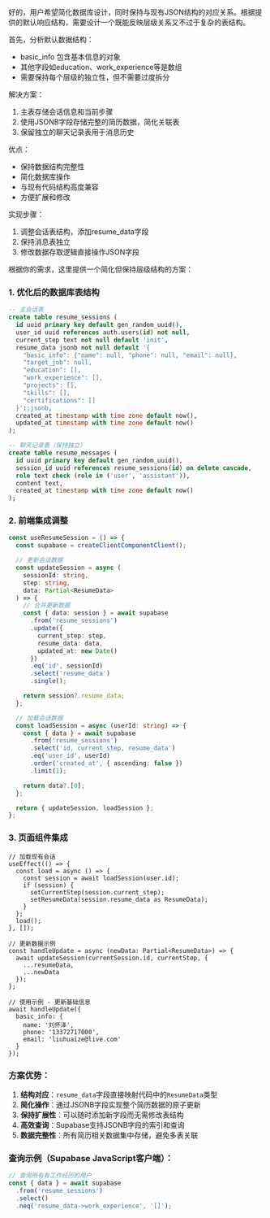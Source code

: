 <think>
好的，用户希望简化数据库设计，同时保持与现有JSON结构的对应关系。根据提供的默认响应结构，需要设计一个既能反映层级关系又不过于复杂的表结构。

首先，分析默认数据结构：
- basic_info 包含基本信息的对象
- 其他字段如education、work_experience等是数组
- 需要保持每个层级的独立性，但不需要过度拆分

解决方案：
1. 主表存储会话信息和当前步骤
2. 使用JSONB字段存储完整的简历数据，简化关联表
3. 保留独立的聊天记录表用于消息历史

优点：
- 保持数据结构完整性
- 简化数据库操作
- 与现有代码结构高度兼容
- 方便扩展和修改

实现步骤：
1. 调整会话表结构，添加resume_data字段
2. 保持消息表独立
3. 修改数据存取逻辑直接操作JSON字段
</think>

根据你的需求，这里提供一个简化但保持层级结构的方案：

### 1. 优化后的数据库表结构
```sql:supabase/migrations/20240618090100_create_resume_sessions.sql
-- 主会话表
create table resume_sessions (
  id uuid primary key default gen_random_uuid(),
  user_id uuid references auth.users(id) not null,
  current_step text not null default 'init',
  resume_data jsonb not null default '{
    "basic_info": {"name": null, "phone": null, "email": null},
    "target_job": null,
    "education": [],
    "work_experience": [],
    "projects": [],
    "skills": [],
    "certifications": []
  }'::jsonb,
  created_at timestamp with time zone default now(),
  updated_at timestamp with time zone default now()
);

-- 聊天记录表（保持独立）
create table resume_messages (
  id uuid primary key default gen_random_uuid(),
  session_id uuid references resume_sessions(id) on delete cascade,
  role text check (role in ('user', 'assistant')),
  content text,
  created_at timestamp with time zone default now()
);
```

### 2. 前端集成调整
```typescript:src/hooks/useResumeSession.ts
const useResumeSession = () => {
  const supabase = createClientComponentClient();

  // 更新会话数据
  const updateSession = async (
    sessionId: string, 
    step: string, 
    data: Partial<ResumeData>
  ) => {
    // 合并更新数据
    const { data: session } = await supabase
      .from('resume_sessions')
      .update({
        current_step: step,
        resume_data: data,
        updated_at: new Date()
      })
      .eq('id', sessionId)
      .select('resume_data')
      .single();

    return session?.resume_data;
  };

  // 加载会话数据
  const loadSession = async (userId: string) => {
    const { data } = await supabase
      .from('resume_sessions')
      .select('id, current_step, resume_data')
      .eq('user_id', userId)
      .order('created_at', { ascending: false })
      .limit(1);

    return data?.[0];
  };

  return { updateSession, loadSession };
};
```

### 3. 页面组件集成
```typescript:src/app/resume/create/page.tsx
// 加载现有会话
useEffect(() => {
  const load = async () => {
    const session = await loadSession(user.id);
    if (session) {
      setCurrentStep(session.current_step);
      setResumeData(session.resume_data as ResumeData);
    }
  };
  load();
}, []);

// 更新数据示例
const handleUpdate = async (newData: Partial<ResumeData>) => {
  await updateSession(currentSession.id, currentStep, {
    ...resumeData,
    ...newData
  });
};

// 使用示例 - 更新基础信息
await handleUpdate({
  basic_info: {
    name: '刘怀泽',
    phone: '13372717000',
    email: 'liuhuaize@live.com'
  }
});
```

### 方案优势：
1. **结构对应**：`resume_data`字段直接映射代码中的`ResumeData`类型
2. **简化操作**：通过JSONB字段实现整个简历数据的原子更新
3. **保持扩展性**：可以随时添加新字段而无需修改表结构
4. **高效查询**：Supabase支持JSONB字段的索引和查询
5. **数据完整性**：所有简历相关数据集中存储，避免多表关联

### 查询示例（Supabase JavaScript客户端）：
```typescript
// 查询所有有工作经历的用户
const { data } = await supabase
  .from('resume_sessions')
  .select()
  .neq('resume_data->work_experience', '[]');
```

